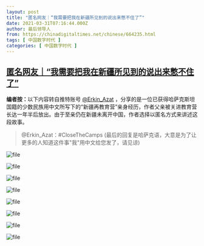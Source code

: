 ```yaml
---
layout: post
title: "匿名网友｜“我需要把我在新疆所见到的说出来憋不住了”"
date: 2021-03-31T07:16:44.000Z
author: 最后领导人
from: https://chinadigitaltimes.net/chinese/664235.html
tags: [ 中国数字时代 ]
categories: [ 中国数字时代 ]
---
```

<!--1617175004000-->
[匿名网友｜“我需要把我在新疆所见到的说出来憋不住了”](https://chinadigitaltimes.net/chinese/664235.html)
------

<div>
<p><strong>编者按：</strong>以下内容转自推特账号 <a href="https://twitter.com/Erkin_Azat" title="@Erkin_Azat">@Erkin_Azat</a> ，分享的是一位已获得哈萨克斯坦国籍的少数民族用中文所写下的“新疆再教育营”亲身经历，作者父亲被关进教育营长达一年半后放出。由于至亲仍在新疆未离开中国，作者选择以匿名方式来讲述这段故事。</p><blockquote><p>@Erkin_Azat：#CloseTheCamps (最后的回复是哈萨克语，大意是为了让更多的人知道这件事&quot;我&quot;用中文给您发了，请见谅)</p></blockquote><p><img src="https://chinadigitaltimes.net/chinese/files/2021/03/image-1617189951526.png" alt="file" /></p><p><img src="https://chinadigitaltimes.net/chinese/files/2021/03/image-1617189958035.png" alt="file" /></p><p><img src="https://chinadigitaltimes.net/chinese/files/2021/03/image-1617189966075.png" alt="file" /></p><p><img src="https://chinadigitaltimes.net/chinese/files/2021/03/image-1617189973164.png" alt="file" /></p><p><img src="https://chinadigitaltimes.net/chinese/files/2021/03/image-1617189989448.png" alt="file" /></p><p><img src="https://chinadigitaltimes.net/chinese/files/2021/03/image-1617189996334.png" alt="file" /></p><p><img src="https://chinadigitaltimes.net/chinese/files/2021/03/image-1617190005098.png" alt="file" /></p><p><img src="https://chinadigitaltimes.net/chinese/files/2021/03/image-1617190021186.png" alt="file" /></p>
</div>

